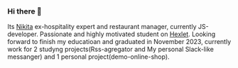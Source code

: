 ### Hi there 👋
Its [Nikita](https://ru.hexlet.io/u/nesquick0_17) ex-hospitality expert and restaurant manager, currently JS-developer. Passionate and highly motivated student on [Hexlet](https://ru.hexlet.io/pages/about). Looking forward to finish my educatioan and graduated in November 2023, currently work for 2 studyng projects(Rss-agregator and My personal Slack-like messanger) and 1 personal project(demo-online-shop).
<!--
**nesquick017/nesquick017** is a ✨ _special_ ✨ repository because its `README.md` (this file) appears on your GitHub profile.

Here are some ideas to get you started:

- 🔭 I’m currently working on ...
- 🌱 I’m currently learning ...
- 👯 I’m looking to collaborate on ...
- 🤔 I’m looking for help with ...
- 💬 Ask me about ...
- 📫 How to reach me: ...
- 😄 Pronouns: 
- ⚡ Fun fact: ...
-->
